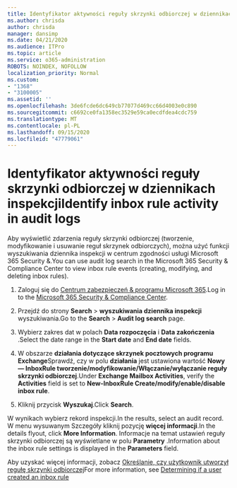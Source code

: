 ```yaml
---
title: Identyfikator aktywności reguły skrzynki odbiorczej w dziennikach inspekcji
ms.author: chrisda
author: chrisda
manager: dansimp
ms.date: 04/21/2020
ms.audience: ITPro
ms.topic: article
ms.service: o365-administration
ROBOTS: NOINDEX, NOFOLLOW
localization_priority: Normal
ms.custom:
- "1368"
- "3100005"
ms.assetid: ''
ms.openlocfilehash: 3de6fcde6dc649cb77077d469cc66d4003e0c890
ms.sourcegitcommit: c6692ce0fa1358ec3529e59ca0ecdfdea4cdc759
ms.translationtype: MT
ms.contentlocale: pl-PL
ms.lasthandoff: 09/15/2020
ms.locfileid: "47779061"
---
```

# <a name="identify-inbox-rule-activity-in-audit-logs"></a><span data-ttu-id="38ae4-102">Identyfikator aktywności reguły skrzynki odbiorczej w dziennikach inspekcji</span><span class="sxs-lookup"><span data-stu-id="38ae4-102">Identify inbox rule activity in audit logs</span></span>

<span data-ttu-id="38ae4-103">Aby wyświetlić zdarzenia reguły skrzynki odbiorczej (tworzenie, modyfikowanie i usuwanie reguł skrzynek odbiorczych), można użyć funkcji wyszukiwania dziennika inspekcji w centrum zgodności usługi Microsoft 365 Security &.</span><span class="sxs-lookup"><span data-stu-id="38ae4-103">You can use audit log search in the Microsoft 365 Security & Compliance Center to view inbox rule events (creating, modifying, and deleting inbox rules).</span></span>

1. <span data-ttu-id="38ae4-104">Zaloguj się do [Centrum zabezpieczeń & programu Microsoft 365](https://protection.office.com/).</span><span class="sxs-lookup"><span data-stu-id="38ae4-104">Log in to the [Microsoft 365 Security & Compliance Center](https://protection.office.com/).</span></span>

2. <span data-ttu-id="38ae4-105">Przejdź do strony **Search**  >  **wyszukiwania dziennika inspekcji** wyszukiwania.</span><span class="sxs-lookup"><span data-stu-id="38ae4-105">Go to the **Search** > **Audit log search** page.</span></span>

3. <span data-ttu-id="38ae4-106">Wybierz zakres dat w polach **Data rozpoczęcia** i **Data zakończenia** .</span><span class="sxs-lookup"><span data-stu-id="38ae4-106">Select the date range in the **Start date** and **End date** fields.</span></span>

4. <span data-ttu-id="38ae4-107">W obszarze **działania dotyczące skrzynek pocztowych programu Exchange**Sprawdź, czy w polu **działania** jest ustawiona wartość **Nowy — InboxRule tworzenie/modyfikowanie/Włączanie/wyłączanie reguły skrzynki odbiorczej**.</span><span class="sxs-lookup"><span data-stu-id="38ae4-107">Under **Exchange Mailbox Activities**, verify the **Activities** field is set to **New-InboxRule Create/modify/enable/disable inbox rule**.</span></span>

5. <span data-ttu-id="38ae4-108">Kliknij przycisk **Wyszukaj**.</span><span class="sxs-lookup"><span data-stu-id="38ae4-108">Click **Search**.</span></span>

<span data-ttu-id="38ae4-109">W wynikach wybierz rekord inspekcji.</span><span class="sxs-lookup"><span data-stu-id="38ae4-109">In the results, select an audit record.</span></span> <span data-ttu-id="38ae4-110">W menu wysuwanym Szczegóły kliknij pozycję **więcej informacji**.</span><span class="sxs-lookup"><span data-stu-id="38ae4-110">In the details flyout, click **More Information**.</span></span> <span data-ttu-id="38ae4-111">Informacje na temat ustawień reguły skrzynki odbiorczej są wyświetlane w polu **Parametry** .</span><span class="sxs-lookup"><span data-stu-id="38ae4-111">Information about the inbox rule settings is displayed in the **Parameters** field.</span></span>

<span data-ttu-id="38ae4-112">Aby uzyskać więcej informacji, zobacz [Określanie, czy użytkownik utworzył regułę skrzynki odbiorczej](https://docs.microsoft.com//office365/securitycompliance/auditing-troubleshooting-scenarios#determining-if-a-user-created-an-inbox-rule)</span><span class="sxs-lookup"><span data-stu-id="38ae4-112">For more information, see [Determining if a user created an inbox rule](https://docs.microsoft.com//office365/securitycompliance/auditing-troubleshooting-scenarios#determining-if-a-user-created-an-inbox-rule)</span></span>
